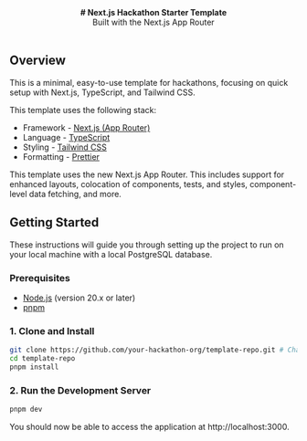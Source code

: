 <div align="center"><strong># Next.js Hackathon Starter Template</strong></div>
<div align="center">Built with the Next.js App Router</div>
<br />

## Overview

This is a minimal, easy-to-use template for hackathons, focusing on quick setup with Next.js, TypeScript, and Tailwind CSS.

This template uses the following stack:

- Framework - [Next.js (App Router)](https://nextjs.org)
- Language - [TypeScript](https://www.typescriptlang.org)
- Styling - [Tailwind CSS](https://tailwindcss.com)
- Formatting - [Prettier](https://prettier.io)

This template uses the new Next.js App Router. This includes support for enhanced layouts, colocation of components, tests, and styles, component-level data fetching, and more.

## Getting Started

These instructions will guide you through setting up the project to run on your local machine with a local PostgreSQL database.

### Prerequisites

- [Node.js](https://nodejs.org/) (version 20.x or later)
- [pnpm](https://pnpm.io/)

### 1. Clone and Install

```bash
git clone https://github.com/your-hackathon-org/template-repo.git # Change this to your repo URL
cd template-repo
pnpm install
```

### 2. Run the Development Server

```bash
pnpm dev
```

You should now be able to access the application at http://localhost:3000.
